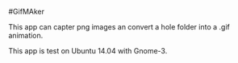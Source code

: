 #GifMAker

This app can capter png images an convert a hole folder into a .gif animation.

This app is test on Ubuntu 14.04 with Gnome-3.
